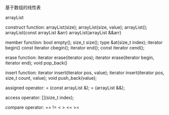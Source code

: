 基于数组的线性表

arrayList<type>

construct function:
    arrayList<type>(size);
    arrayList<type>(size, value);
    arrayList<type>();
    arrayList<type>(const arrayList<type> &arr)
    arrayList<type>(arrayList<type> &&arr)


member function:
    bool empty();
    size_t size();
    type &at(size_t index);
    iterator begin()
    const iterator cbegin();
    iterator end();
    const iterator cend();

erase function:
    iterator erase(iterator pos);
    iterator erase(iterator begin, iterator end);
    void pop_back()

insert function:
    iterator insert(iterator pos, value);
    iterator insert(iterator pos, size_t count, value);
    void push_back(value);

assigned operator:
    = (const arrayList<int> &);
    = (arrayList<int> &&);

access operator:
    [](size_t index);

compare operator:
    ==
    !=
    <
    >
    <=
    >=
